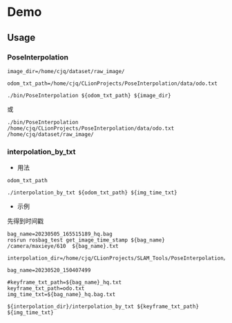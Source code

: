 # Demo

## Usage

### PoseInterpolation

```shell
image_dir=/home/cjq/dataset/raw_image/

odom_txt_path=/home/cjq/CLionProjects/PoseInterpolation/data/odo.txt

./bin/PoseInterpolation ${odom_txt_path} ${image_dir}
```

或

```shell
./bin/PoseInterpolation /home/cjq/CLionProjects/PoseInterpolation/data/odo.txt /home/cjq/dataset/raw_image/
```







### interpolation_by_txt

* 用法

```shell
odom_txt_path

./interpolation_by_txt ${odom_txt_path} ${img_time_txt}

```



* 示例

先得到时间戳

```shell
bag_name=20230505_165515189_hq.bag
rosrun rosbag_test get_image_time_stamp ${bag_name} /camera/maxieye/610  ${bag_name}.txt

```





```shell
interpolation_dir=/home/cjq/CLionProjects/SLAM_Tools/PoseInterpolation/bin

bag_name=20230520_150407499

#keyframe_txt_path=${bag_name}_hq.txt
keyframe_txt_path=odo.txt
img_time_txt=${bag_name}_hq.bag.txt

${interpolation_dir}/interpolation_by_txt ${keyframe_txt_path} ${img_time_txt}



```





